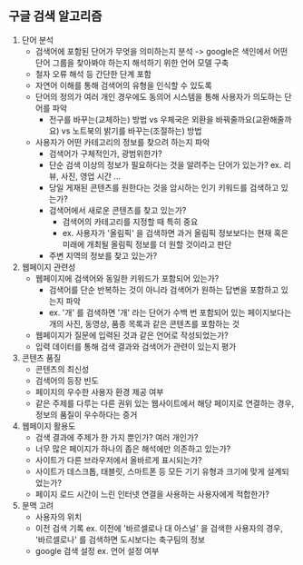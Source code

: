 ## 구글 검색 알고리즘

1. 단어 분석
   - 검색어에 포함된 단어가 무엇을 의미하는지 분석 -> google은 색인에서 어떤 단어 그룹을 찾아봐야 하는지 해석하기 위한 언어 모델 구축
   - 철자 오류 해석 등 간단한 단계 포함
   - 자연어 이해를 통해 검색어의 유형을 인식할 수 있도록
   - 단어의 정의가 여러 개인 경우에도 동의어 시스템을 통해 사용자가 의도하는 단어를 파악
     - 전구를 바꾸는(교체하는) 방법 vs 우체국은 외환을 바꿔줄까요(교환해줄까요) vs 노트북의 밝기를 바꾸는(조절하는) 방법
   - 사용자가 어떤 카테고리의 정보를 찾으려 하는지 파악
     - 검색어가 구체적인가, 광범위한가?
     - 단순 검색 이상의 정보가 필요하다는 것을 알려주는 단어가 있는가? ex. 리뷰, 사진, 영업 시간 ...
     - 당일 게재된 콘텐츠를 원한다는 것을 암시하는 인기 키워드를 검색하고 있는가?
     - 검색어에서 새로운 콘텐츠를 찾고 있는가?
       - 검색어의 카테고리를 지정할 때 특히 중요
       - ex. 사용자가 '올림픽' 을 검색하면 과거 올림픽 정보보다는 현재 혹은 미래에 개최될 올림픽 정보를 더 원할 것이라고 판단
     - 주변 지역의 정보를 찾고 있는가?
2. 웹페이지 관련성
   - 웹페이지에 검색어와 동일한 키워드가 포함되어 있는가?
     - 검색어를 단순 반복하는 것이 아니라 검색어가 원하는 답변을 포함하고 있는지 파악
     -  ex. '개' 를 검색하면 '개' 라는 단어가 수백 번 포함되어 있는 페이지보다는 개의 사진, 동영상, 품종 목록과 같은 콘텐츠를 포함하는 것
   - 웹페이지가 질문에 입력된 것과 같은 언어로 작성되었는가?
   - 입력 데이터를 통해 검색 결과와 검색어가 관련이 있는지 평가
3. 콘텐츠 품질
   - 콘텐츠의 최신성
   - 검색어의 등장 빈도
   - 페이지의 우수한 사용자 환경 제공 여부
   - 같은 주제를 다루는 다른 권위 있는 웹사이트에서 해당 페이지로 연결하는 경우, 정보의 품질이 우수하다는 증거
4. 웹페이지 활용도
   - 검색 결과에 주제가 한 가지 뿐인가? 여러 개인가?
   - 너무 많은 페이지가 하나의 좁은 해석에만 의존하고 있는가?
   - 사이트가 다른 브라우저에서 올바르게 표시되는가?
   - 사이트가 데스크톱, 태블릿, 스마트폰 등 모든 기기 유형과 크기에 맞게 설계되었는가?
   - 페이지 로드 시간이 느린 인터넷 연결을 사용하는 사용자에게 적합한가?
5. 문맥 고려
   - 사용자의 위치
   - 이전 검색 기록 ex. 이전에 '바르셀로나 대 아스널' 을 검색한 사용자의 경우, '바르셀로나' 를 검색하면 도시보다는 축구팀의 정보
   - google 검색 설정 ex. 언어 설정 여부